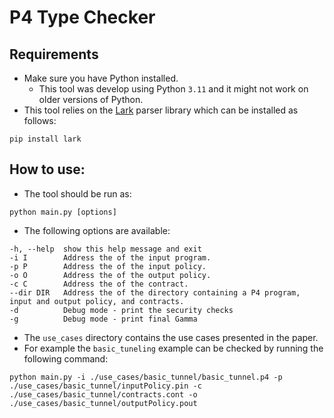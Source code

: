 # P4 Type Checker

## Requirements
- Make sure you have Python installed.
    - This tool was develop using Python `3.11` and it might not work on older versions of Python. 
- This tool relies on the [Lark](https://github.com/lark-parser/lark) parser library which can be installed as follows:
```
pip install lark
```

## How to use:
- The tool should be run as:
```
python main.py [options]
```
- The following options are available:
```
-h, --help  show this help message and exit
-i I        Address the of the input program.
-p P        Address the of the input policy.
-o O        Address the of the output policy.
-c C        Address the of the contract.
--dir DIR   Address the of the directory containing a P4 program, input and output policy, and contracts.
-d          Debug mode - print the security checks
-g          Debug mode - print final Gamma
```

- The `use_cases` directory contains the use cases presented in the paper.
- For example the `basic_tuneling` example can be checked by running the following command:
```
python main.py -i ./use_cases/basic_tunnel/basic_tunnel.p4 -p ./use_cases/basic_tunnel/inputPolicy.pin -c ./use_cases/basic_tunnel/contracts.cont -o ./use_cases/basic_tunnel/outputPolicy.pout
```

